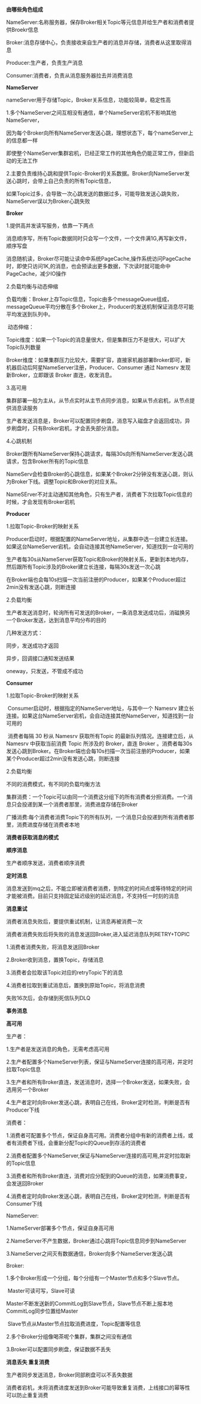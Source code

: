 **由哪些角色组成**

NameServer:名称服务器，保存Broker相关Topic等元信息并给生产者和消费者提供Broekr信息

Broker:消息存储中心，负责接收来自生产者的消息并存储，消费者从这里取得消息

Producer:生产者，负责生产消息

Consumer:消费者，负责从消息服务器拉去并消费消息



**NameServer**

nameServer用于存储Topic，Broker关系信息，功能较简单，稳定性高

1.多个NameServer之间互相没有通信，单个NameServer宕机不影响其他NameServer，

因为每个Broker向所有NameServer发送心跳，理想状态下，每个nameServer上的信息都一样

即使整个NameServer集群宕机，已经正常工作的其他角色仍能正常工作，但新启动的无法工作

2.主要负责维持心跳和提供Topic-Broker的关系数据。Broker向NameServer发送心跳时，会带上自己负责的所有Topic信息，

如果Topic过多，会导致一次心跳发送的数据过多，可能导致发送心跳失败，NameServer误以为Broker心跳失败



**Broker**

1.提供高并发读写服务，依靠一下两点

​	消息顺序写，所有Topic数据同时只会写一个文件，一个文件满1G,再写新文件，顺序写盘

​	消息随机读，Broker尽可能让读命中系统PageCache,操作系统访问PageCache时，即使只访问1K,的消息，也会预读出更多数据，下次读时就可能命中PageCache，减少IO操作

2.负载均衡与动态伸缩

​	负载均衡：Broker上存Topic信息，Topic由多个messageQueue组成，messageQueue平均分散在多个Broker上，Producer的发送机制保证消息尽可能平均发送到队列中。

​	动态伸缩：

​		Topic维度：如果一个Topic的消息量很大，但是集群压力不是很大，可以扩大Topic队列数量

​		Broker维度：如果集群压力比较大，需要扩容，直接家机器部署Broker即可，新机器启动后阿星NameServer注册，Producer、Consumer 通过 Namesrv 发现新Broker，立即跟该 Broker 直连，收发消息。

3.高可用

集群部署一般为主从，从节点实时从主节点同步消息，如果从节点宕机，从节点提供消息读服务

生产者发送消息是，Broker可以配置同步刷盘，消息写入磁盘才会返回成功，异步刷盘时，只有Broker宕机，才会丢失部分消息。

4.心跳机制

Broker跟所有NameServer保持心跳请求，每隔30s向所有NameServer发送心跳请求，包含Broker所有的Topic信息

NameServ会检查Broker的心跳信息，如果某个Broker2分钟没有发送心跳，则认为Broker下线。调整Topic和Broker的对应关系。

NameSErver不对主动通知其他角色，只有生产者，消费者下次拉取Topic信息的时候，才会发现有Broker宕机



**Producer**

1.拉取Topic-Broker的映射关系

​	Producer启动时，根据配置的NameServer地址，从集群中选一台建立长连接。如果这台NameServer宕机，会自动连接其他NameServer，知道找到一台可用的

​	生产者每30s从NameServer获取Topic和Broker的映射关系，更新到本地内存，然后跟所有Topic涉及的Broker建立长连接，每隔30s发送一次心跳

​	在Broker端也会每10s扫描一次当前注册的Producer，如果某个Producer超过2min没有发送心跳，则断连接

2.负载均衡

生产者发送消息时，轮询所有可发送的Broker，一条消息发送成功后，消磁换另一个Broker发送，达到消息平均分布的目的

几种发送方式：

同步，发送成功才返回

异步，回调接口通知发送结果

oneway，只发送，不管成不成功



**Consumer**

1.拉取Topic-Broker的映射关系

​	Consumer启动时，根据指定的NameServer地址，与其中一个 Namesrv 建立长连接。如果这台NameServer宕机，会自动连接其他NameServer，知道找到一台可用的

​	消费者每隔 30 秒从 Namesrv 获取所有Topic 的最新队列情况。连接建立后，从 Namesrv 中获取当前消费 Topic 所涉及的 Broker，直连 Broker 。消费者每30s发送心跳到Broker。在Broker端也会每10s扫描一次当前注册的Producer，如果某个Producer超过2min没有发送心跳，则断连接

2.负载均衡

不同的消费模式，有不同的负载均衡方法

集群消费：一个Topic可以由同一个消费这分组下的所有消费者分担消费。一个消息只会投递到某一个消费者那里，消费进度存储在Broker

广播消费:每个消费者消费Topic下的所有队列，一个消息只会投递到所有消费者那里，消费进度存储在消费者本地



**消费者获取消息的模式**





**顺序消息**

生产者顺序发送，消费者顺序消费



**定时消息**

消息发送到mq之后，不能立即被消费者消费，到特定的时间点或等待特定的时间才能被消费。目前只支持固定延迟级别的延迟消息，不支持任一时刻的消息



**消息重试**

消费者消息失败后，要提供重试机制，让消息再被消费一次

消费者消费失败后将失败的消息发送回Broker,进入延迟消息队列RETRY+TOPIC

1.消费者消费失败，将消息发送回Broker

2.Broker收到消息，置换Topic，存储消息

3.消费者会拉取该Topic对应的retryTopic下的消息

4.消费者拉取到重试消息后，置换到原始Topic，将消息消费

失败16次后，会存储到死信队列DLQ



**事务消息**



**高可用**

生产者：

1.生产者是发送消息的角色，无需考虑高可用

2.生产者配置多个NameServer列表，保证与NameServer连接的高可用，并定时拉取Topic信息

3.生产者和所有Broker直连，发送消息时，选择一个Broker发送，如果失败，会选用另一个Broker

4.生产者定时向Broker发送心跳，表明自己在线，Broker定时检测，判断是否有Producer下线



消费者：

1.消费者可配置多个节点，保证自身高可用。消费者分组中有新的消费者上线，或者有消费者下线，会重新分配Topic的Queue到存活的消费者

2.消费者配置多个NameServer,保证与NameServer连接的高可用,并定时拉取新的Topic信息

3.消费者和所有Broker直连，消费对应分配到的Queue的消息，如果消费事变，会发送回Broker

4.消费者定时向Broker发送心跳，表明自己在线，Broker定时检测，判断是否有Consumer下线



NameServer:

1.NameServer部署多个节点，保证自身高可用

2.NameServer不产生数据，Broker通过心跳将Topic信息同步到NameServer

3.NameServer之间灭有数据通信，Broker向多个NameServer发送心跳



Broker:

1.多个Broker形成一个分组，每个分组有一个Master节点和多个Slave节点。

​		Master可读可写，Slave可读

​		Master不断发送新的CommitLog到Slave节点，Slave节点不断上报本地CommitLog同步位置给Master

​		Slave节点从Master节点拉取消费进度，Topic配置等信息

2.多个Broker分组像喝茶呢个集群，集群之间没有通信

3.Broker可以配置同步刷盘，保证数据不丢失



**消息丢失 重复消费**

生产者同步发送消息，Broker同部刷盘可以不丢失数据

消费者宕机，未将消费进度发送到Broker可能导致重复消费，上线接口的幂等性可以防止重复消费



